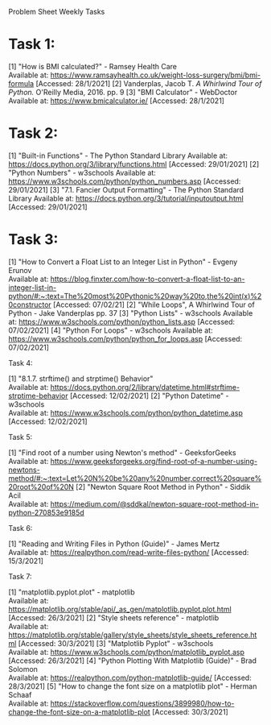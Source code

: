 Problem Sheet Weekly Tasks

<h1>Task 1:</h1>

[1] "How is BMI calculated?" - Ramsey Health Care <br/>
Available at: https://www.ramsayhealth.co.uk/weight-loss-surgery/bmi/bmi-formula [Accessed: 28/1/2021]
[2] Vanderplas, Jacob T. <i>A Whirlwind Tour of Python.</i> O'Reilly Media, 2016. pp. 9
[3] "BMI Calculator" - WebDoctor 
Available at: https://www.bmicalculator.ie/ [Accessed: 28/1/2021]

<h1>Task 2:</h1>

[1] "Built-in Functions" - The Python Standard Library Available at: https://docs.python.org/3/library/functions.html [Accessed: 29/01/2021]
[2] "Python Numbers" - w3schools
Available at: https://www.w3schools.com/python/python_numbers.asp [Accessed: 29/01/2021]
[3] "7.1. Fancier Output Formatting" - The Python Standard Library Available at: https://docs.python.org/3/tutorial/inputoutput.html [Accessed: 29/01/2021]

<h1>Task 3:</h1>

[1] "How to Convert a Float List to an Integer List in Python" - Evgeny Erunov <br/>
Available at:
https://blog.finxter.com/how-to-convert-a-float-list-to-an-integer-list-in-python/#:~:text=The%20most%20Pythonic%20way%20to,the%20int(x)%20constructor [Accessed: 07/02/21]
[2] "While Loops", A Whirlwind Tour of Python - Jake Vanderplas pp. 37
[3] "Python Lists" - w3schools
    Available at: https://www.w3schools.com/python/python_lists.asp [Accessed: 07/02/2021]
[4] "Python For Loops" - w3schools
    Available at: https://www.w3schools.com/python/python_for_loops.asp [Accessed: 07/02/2021]

Task 4:

[1] "8.1.7. strftime() and strptime() Behavior" <br/>
    Available at: https://docs.python.org/2/library/datetime.html#strftime-strptime-behavior 
    [Accessed: 12/02/2021]
[2] "Python Datetime" - w3schools <br/>
    Available at: https://www.w3schools.com/python/python_datetime.asp [Accessed: 12/02/2021]

Task 5:

[1] "Find root of a number using Newton's method" - GeeksforGeeks <br/>
Available at: https://www.geeksforgeeks.org/find-root-of-a-number-using-newtons-method/#:~:text=Let%20N%20be%20any%20number,correct%20square%20root%20of%20N 
[2] "Newton Square Root Method in Python" - Siddik Acil <br/>
Available at: https://medium.com/@sddkal/newton-square-root-method-in-python-270853e9185d

Task 6: 

[1] "Reading and Writing Files in Python (Guide)" - James Mertz <br/>
Available at: https://realpython.com/read-write-files-python/ [Accessed: 15/3/2021]

Task 7:

[1] "matplotlib.pyplot.plot" - matplotlib <br/>
Available at: https://matplotlib.org/stable/api/_as_gen/matplotlib.pyplot.plot.html [Accessed: 26/3/2021]
[2] "Style sheets reference" - matplotlib <br/>
Available at: https://matplotlib.org/stable/gallery/style_sheets/style_sheets_reference.html [Accessed: 30/3/2021]
[3] "Matplotlib Pyplot" - w3schools <br/>
Available at: https://www.w3schools.com/python/matplotlib_pyplot.asp [Accessed: 26/3/2021]
[4] "Python Plotting With Matplotlib (Guide)" - Brad Solomon <br/>
Available at: https://realpython.com/python-matplotlib-guide/ [Accessed: 28/3/2021]
[5] "How to change the font size on a matplotlib plot" - Herman Schaaf <br/>
Available at: https://stackoverflow.com/questions/3899980/how-to-change-the-font-size-on-a-matplotlib-plot [Accessed: 30/3/2021]